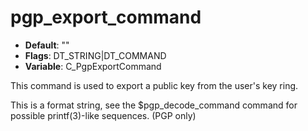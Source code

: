 # pgp_export_command

- **Default**: ""
- **Flags**: DT_STRING|DT_COMMAND
- **Variable**: C_PgpExportCommand

This command is used to export a public key from the user's
key ring.

This is a format string, see the $pgp_decode_command command for
possible printf(3)-like sequences.
(PGP only)
